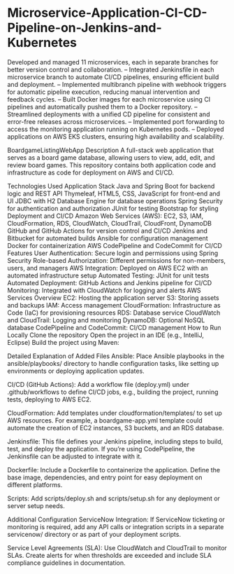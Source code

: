 # Microservice-Application-CI-CD-Pipeline-on-Jenkins-and-Kubernetes

Developed and managed 11 microservices, each in separate branches for better version control and collaboration.
– Integrated Jenkinsfile in each microservice branch to automate CI/CD pipelines, ensuring efficient build and deployment.
– Implemented multibranch pipeline with webhook triggers for automatic pipeline execution, reducing manual intervention
and feedback cycles.
– Built Docker images for each microservice using CI pipelines and automatically pushed them to a Docker repository.
– Streamlined deployments with a unified CD pipeline for consistent and error-free releases across microservices.
– Implemented port forwarding to access the monitoring application running on Kubernetes pods.
– Deployed applications on AWS EKS clusters, ensuring high availability and scalability.


BoardgameListingWebApp Description A full-stack web application that serves as a board game database, allowing users to view, add, edit, and review board games. This repository contains both application code and infrastructure as code for deployment on AWS and CI/CD.

Technologies Used Application Stack Java and Spring Boot for backend logic and REST API Thymeleaf, HTML5, CSS, JavaScript for front-end and UI JDBC with H2 Database Engine for database operations Spring Security for authentication and authorization JUnit for testing Bootstrap for styling Deployment and CI/CD Amazon Web Services (AWS): EC2, S3, IAM, CloudFormation, RDS, CloudWatch, CloudTrail, CloudFront, DynamoDB GitHub and GitHub Actions for version control and CI/CD Jenkins and Bitbucket for automated builds Ansible for configuration management Docker for containerization AWS CodePipeline and CodeCommit for CI/CD Features User Authentication: Secure login and permissions using Spring Security Role-based Authorization: Different permissions for non-members, users, and managers AWS Integration: Deployed on AWS EC2 with an automated infrastructure setup Automated Testing: JUnit for unit tests Automated Deployment: GitHub Actions and Jenkins pipeline for CI/CD Monitoring: Integrated with CloudWatch for logging and alerts AWS Services Overview EC2: Hosting the application server S3: Storing assets and backups IAM: Access management CloudFormation: Infrastructure as Code (IaC) for provisioning resources RDS: Database service CloudWatch and CloudTrail: Logging and monitoring DynamoDB: Optional NoSQL database CodePipeline and CodeCommit: CI/CD management How to Run Locally Clone the repository Open the project in an IDE (e.g., IntelliJ, Eclipse) Build the project using Maven:

Detailed Explanation of Added Files Ansible: Place Ansible playbooks in the ansible/playbooks/ directory to handle configuration tasks, like setting up environments or deploying application updates.

CI/CD (GitHub Actions): Add a workflow file (deploy.yml) under .github/workflows to define CI/CD jobs, e.g., building the project, running tests, deploying to AWS EC2.

CloudFormation: Add templates under cloudformation/templates/ to set up AWS resources. For example, a boardgame-app.yml template could automate the creation of EC2 instances, S3 buckets, and an RDS database.

Jenkinsfile: This file defines your Jenkins pipeline, including steps to build, test, and deploy the application. If you’re using CodePipeline, the Jenkinsfile can be adjusted to integrate with it.

Dockerfile: Include a Dockerfile to containerize the application. Define the base image, dependencies, and entry point for easy deployment on different platforms.

Scripts: Add scripts/deploy.sh and scripts/setup.sh for any deployment or server setup needs.

Additional Configuration ServiceNow Integration: If ServiceNow ticketing or monitoring is required, add any API calls or integration scripts in a separate servicenow/ directory or as part of your deployment scripts.

Service Level Agreements (SLA): Use CloudWatch and CloudTrail to monitor SLAs. Create alerts for when thresholds are exceeded and include SLA compliance guidelines in documentation.

